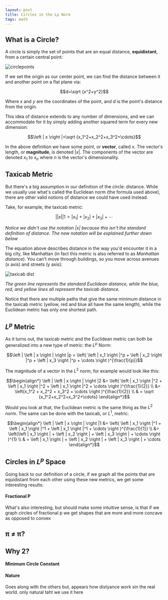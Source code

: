 ```yaml
---
layout: post
title: Circles in the Lp Norm
tags: math
---
```

## What is a Circle?
A circle is simply the set of points that are an equal distance, **equidistant**, from a certain central point:

![circlepoints](https://www.mathsisfun.com/sets/images/set-of-points.gif?style=centerme)

If we set the origin as our center point, we can find the distance between it and another point on a flat plane via:

$$d=\sqrt {x^2+y^2}$$

Where $x$ and $y$ are the coordinates of the point, and $d$ is the point's distance from the origin.

This idea of distance extends to any number of dimensions, and we can accommodate for it by simply adding another squared term for every new dimension:

$$\left | x \right |=\sqrt {x_1^2+x_2^2+x_3^2+\cdots}$$

In the above definition we have some point, or **vector**, called $x$. The vector's length, or **magnitude**, is denoted $\left | x \right |$. The components of the vector are denoted $x_1$ to $x_n$ where $n$ is the vector's dimensionality.

## Taxicab Metric
But there's a big assumption in our definition of the circle: distance. While we usually use what's called the Euclidean norm (the formula used above), there are other valid notions of distance we could have used instead.

Take, for example, the taxicab metric:

$$\left | \left | x \right | \right |1 = \left | x_1 \right |+\left | x_2 \right | + \left | x_3 \right | + \cdots$$

*Notice we didn't use the notation $|x|$ because this isn't the standard definition of distance. The new notation will be explained further down below*

The equation above describes distance in the way you'd encounter it in a big city, like Manhattan (in fact this metric is also referred to as *Manhattan distance*). You can't move through buildings, so you move across avenues (x axis) and streets (y axis):

![taxicab dist](http://bloggity.nurdz.com/wp-content/uploads/2015/01/Manhattan.png?style=centerme)

*The green line represents the standard Euclidean distance, while the blue, red, and yellow lines all represent the taxicab distance.*

Notice that there are multiple paths that give the same minimum distance in the taxicab metric (yellow, red and blue all have the same length), while the Euclidean metric has only one shortest path.

## $L^p$ Metric
As it turns out, the taxicab metric and the Euclidean metric can both be generalized into a new type of metric: the $L^p$ Norm:

$$\left | \left | x \right | \right |p = \left( \left | x_1 \right |^p + \left | x_2 \right |^p + \left | x_3 \right |^p + \cdots \right )^{\frac{1}{p}}$$

The magnitude of a vector in the $L^2$ norm, for example would look like this:

$$\begin{align*}
\left | \left | x \right | \right |2 &= \left( \left | x_1 \right |^2 + \left | x_1 \right |^2 + \left | x_1 \right |^2 + \cdots \right )^{\frac{1}{2}} \\
&= \left(x_1^2 + x_2^2 + x_3^2 + \cdots \right )^{\frac{1}{2}} \\
& = \sqrt {x_1^2+x_2^2+x_3^2+\cdots}
\end{align*}$$

Would you look at that, the Euclidean metric is the same thing as the $L^2$ norm. The same can be done with the taxicab, or $L^1$, metric:

$$\begin{align*}
\left | \left | x \right | \right |1 &= \left( \left | x_1 \right |^1 + \left | x_1 \right |^1 + \left | x_1 \right |^1 + \cdots \right )^{\frac{1}{1}} \\
&= \left(\left | x_1 \right | + \left | x_2 \right | + \left | x_3 \right | + \cdots \right )^{1} \\
& = \left | x_1 \right | + \left | x_2 \right | + \left | x_3 \right | + \cdots
\end{align*}$$

## Circles in $L^p$ Space
Going back to our definition of a circle, if we graph all the points that are equidistant from each other using these new metrics, we get some interesting results:



#### Fractional P
What's also interesting, but should make some intuitive sense, is that if we graph circles of fractional p we get shapes that are more and more concave as opposed to convex

## π ≠ π?

## Why 2?
<!-- #### Orientation
The circle is symmetrical on all sides, it has total rotational symmetry. The other norms, however are not. So what?
Well in nature, it shouldn't matter what direction I walk -->

#### Minimum Circle Constant


#### Nature


Goes along with the others but, appears how distyance work sin the real world. only natural taht we use it here
